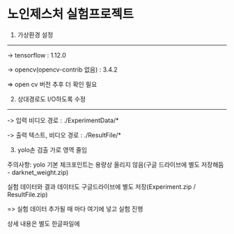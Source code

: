 노인제스처 실험프로젝트
========================

1) 가상환경 설정
------------------
-> tensorflow                      : 1.12.0

-> opencv(opencv-contrib 없음)     : 3.4.2

=> open cv 버전 추후 더 확인 필요


2) 상대경로도 I/O하도록 수정
---------------------------------
-> 입력 비디오 경로 : ./ExperimentData/*

-> 출력 텍스트, 비디오 경로 : ./ResultFile/*


3) yolo손 검출 가로 영역 줄임



주의사항: yolo 기본 체크포인트는 용량상 올리지 않음(구글 드라이브에 별도 저장해둠 - darknet_weight.zip)

실험 데이터와 결과 데이터도 구글드라이브에 별도 저장(Experiment.zip / ResultFile.zip)

=> 실험 데이터 추가될 때 마다 여기에 넣고 실험 진행 


상세 내용은 별도 한글파일에 
